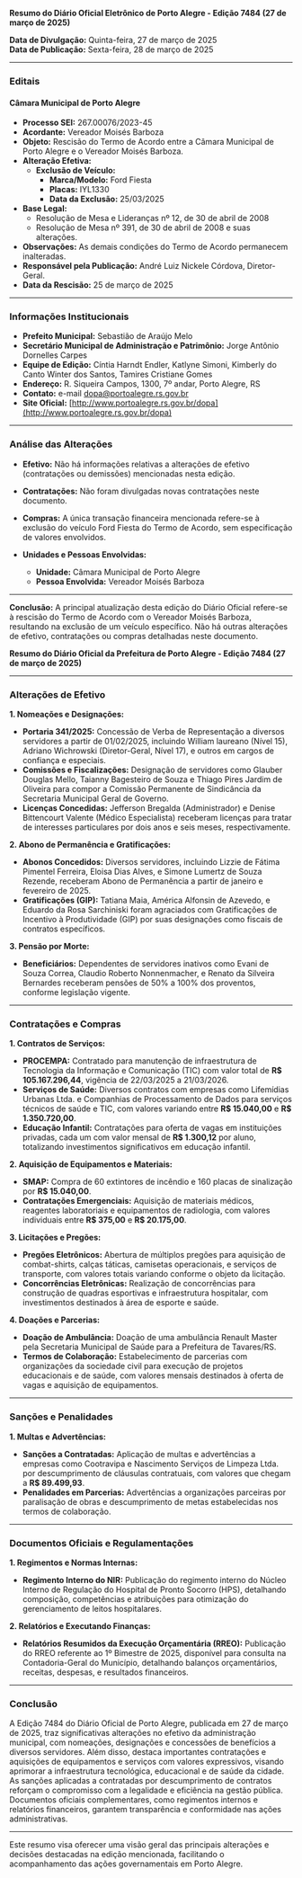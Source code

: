 **Resumo do Diário Oficial Eletrônico de Porto Alegre - Edição 7484 (27 de março de 2025)**

**Data de Divulgação:** Quinta-feira, 27 de março de 2025  
**Data de Publicação:** Sexta-feira, 28 de março de 2025

---

### **Editais**

#### **Câmara Municipal de Porto Alegre**

- **Processo SEI:** 267.00076/2023-45
- **Acordante:** Vereador Moisés Barboza
- **Objeto:** Rescisão do Termo de Acordo entre a Câmara Municipal de Porto Alegre e o Vereador Moisés Barboza.
- **Alteração Efetiva:**
  - **Exclusão de Veículo:**  
    - **Marca/Modelo:** Ford Fiesta  
    - **Placas:** IYL1330  
    - **Data da Exclusão:** 25/03/2025
- **Base Legal:**  
  - Resolução de Mesa e Lideranças nº 12, de 30 de abril de 2008  
  - Resolução de Mesa nº 391, de 30 de abril de 2008 e suas alterações.
- **Observações:** As demais condições do Termo de Acordo permanecem inalteradas.
- **Responsável pela Publicação:** André Luiz Nickele Córdova, Diretor-Geral.
- **Data da Rescisão:** 25 de março de 2025

---

### **Informações Institucionais**

- **Prefeito Municipal:** Sebastião de Araújo Melo
- **Secretário Municipal de Administração e Patrimônio:** Jorge Antônio Dornelles Carpes
- **Equipe de Edição:** Cíntia Harndt Endler, Katlyne Simoni, Kimberly do Canto Winter dos Santos, Tamires Cristiane Gomes
- **Endereço:** R. Siqueira Campos, 1300, 7º andar, Porto Alegre, RS
- **Contato:** e-mail dopa@portoalegre.rs.gov.br
- **Site Oficial:** [http://www.portoalegre.rs.gov.br/dopa](http://www.portoalegre.rs.gov.br/dopa)

---

### **Análise das Alterações**

- **Efetivo:** Não há informações relativas a alterações de efetivo (contratações ou demissões) mencionadas nesta edição.
  
- **Contratações:** Não foram divulgadas novas contratações neste documento.
  
- **Compras:** A única transação financeira mencionada refere-se à exclusão do veículo Ford Fiesta do Termo de Acordo, sem especificação de valores envolvidos.

- **Unidades e Pessoas Envolvidas:**
  - **Unidade:** Câmara Municipal de Porto Alegre
  - **Pessoa Envolvida:** Vereador Moisés Barboza
  
---

**Conclusão:** A principal atualização desta edição do Diário Oficial refere-se à rescisão do Termo de Acordo com o Vereador Moisés Barboza, resultando na exclusão de um veículo específico. Não há outras alterações de efetivo, contratações ou compras detalhadas neste documento.

**Resumo do Diário Oficial da Prefeitura de Porto Alegre - Edição 7484 (27 de março de 2025)**

---

### **Alterações de Efetivo**

**1. Nomeações e Designações:**
- **Portaria 341/2025:** Concessão de Verba de Representação a diversos servidores a partir de 01/02/2025, incluindo William laureano (Nível 15), Adriano Wichrowski (Diretor-Geral, Nível 17), e outros em cargos de confiança e especiais.
- **Comissões e Fiscalizações:** Designação de servidores como Glauber Douglas Mello, Taianny Bagesteiro de Souza e Thiago Pires Jardim de Oliveira para compor a Comissão Permanente de Sindicância da Secretaria Municipal Geral de Governo.
- **Licenças Concedidas:** Jefferson Bregalda (Administrador) e Denise Bittencourt Valente (Médico Especialista) receberam licenças para tratar de interesses particulares por dois anos e seis meses, respectivamente.

**2. Abono de Permanência e Gratificações:**
- **Abonos Concedidos:** Diversos servidores, incluindo Lizzie de Fátima Pimentel Ferreira, Eloisa Dias Alves, e Simone Lumertz de Souza Rezende, receberam Abono de Permanência a partir de janeiro e fevereiro de 2025.
- **Gratificações (GIP):** Tatiana Maia, América Alfonsin de Azevedo, e Eduardo da Rosa Sarchiniski foram agraciados com Gratificações de Incentivo à Produtividade (GIP) por suas designações como fiscais de contratos específicos.

**3. Pensão por Morte:**
- **Beneficiários:** Dependentes de servidores inativos como Evani de Souza Correa, Claudio Roberto Nonnenmacher, e Renato da Silveira Bernardes receberam pensões de 50% a 100% dos proventos, conforme legislação vigente.

---

### **Contratações e Compras**

**1. Contratos de Serviços:**
- **PROCEMPA:** Contratado para manutenção de infraestrutura de Tecnologia da Informação e Comunicação (TIC) com valor total de **R$ 105.167.296,44**, vigência de 22/03/2025 a 21/03/2026.
- **Serviços de Saúde:** Diversos contratos com empresas como Lifemídias Urbanas Ltda. e Companhias de Processamento de Dados para serviços técnicos de saúde e TIC, com valores variando entre **R$ 15.040,00** e **R$ 1.350.720,00**.
- **Educação Infantil:** Contratações para oferta de vagas em instituições privadas, cada um com valor mensal de **R$ 1.300,12** por aluno, totalizando investimentos significativos em educação infantil.

**2. Aquisição de Equipamentos e Materiais:**
- **SMAP:** Compra de 60 extintores de incêndio e 160 placas de sinalização por **R$ 15.040,00**.
- **Contratações Emergenciais:** Aquisição de materiais médicos, reagentes laboratoriais e equipamentos de radiologia, com valores individuais entre **R$ 375,00** e **R$ 20.175,00**.

**3. Licitações e Pregões:**
- **Pregões Eletrônicos:** Abertura de múltiplos pregões para aquisição de combat-shirts, calças táticas, camisetas operacionais, e serviços de transporte, com valores totais variando conforme o objeto da licitação.
- **Concorrências Eletrônicas:** Realização de concorrências para construção de quadras esportivas e infraestrutura hospitalar, com investimentos destinados à área de esporte e saúde.

**4. Doações e Parcerias:**
- **Doação de Ambulância:** Doação de uma ambulância Renault Master pela Secretaria Municipal de Saúde para a Prefeitura de Tavares/RS.
- **Termos de Colaboração:** Estabelecimento de parcerias com organizações da sociedade civil para execução de projetos educacionais e de saúde, com valores mensais destinados à oferta de vagas e aquisição de equipamentos.

---

### **Sanções e Penalidades**

**1. Multas e Advertências:**
- **Sanções a Contratadas:** Aplicação de multas e advertências a empresas como Cootravipa e Nascimento Serviços de Limpeza Ltda. por descumprimento de cláusulas contratuais, com valores que chegam a **R$ 89.499,93**.
- **Penalidades em Parcerias:** Advertências a organizações parceiras por paralisação de obras e descumprimento de metas estabelecidas nos termos de colaboração.

---

### **Documentos Oficiais e Regulamentações**

**1. Regimentos e Normas Internas:**
- **Regimento Interno do NIR:** Publicação do regimento interno do Núcleo Interno de Regulação do Hospital de Pronto Socorro (HPS), detalhando composição, competências e atribuições para otimização do gerenciamento de leitos hospitalares.

**2. Relatórios e Executando Finanças:**
- **Relatórios Resumidos da Execução Orçamentária (RREO):** Publicação do RREO referente ao 1º Bimestre de 2025, disponível para consulta na Contadoria-Geral do Município, detalhando balanços orçamentários, receitas, despesas, e resultados financeiros.

---

### **Conclusão**

A Edição 7484 do Diário Oficial de Porto Alegre, publicada em 27 de março de 2025, traz significativas alterações no efetivo da administração municipal, com nomeações, designações e concessões de benefícios a diversos servidores. Além disso, destaca importantes contratações e aquisições de equipamentos e serviços com valores expressivos, visando aprimorar a infraestrutura tecnológica, educacional e de saúde da cidade. As sanções aplicadas a contratadas por descumprimento de contratos reforçam o compromisso com a legalidade e eficiência na gestão pública. Documentos oficiais complementares, como regimentos internos e relatórios financeiros, garantem transparência e conformidade nas ações administrativas.

---

Este resumo visa oferecer uma visão geral das principais alterações e decisões destacadas na edição mencionada, facilitando o acompanhamento das ações governamentais em Porto Alegre.